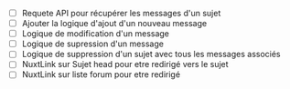 - [ ] Requete API pour récupérer les messages d'un sujet
- [ ] Ajouter la logique d'ajout d'un nouveau message
- [ ] Logique de modification d'un message
- [ ] Logique de supression d'un message
- [ ] Logique de suppression d'un sujet avec tous les messages associés
- [ ] NuxtLink sur Sujet head pour etre redirigé vers le sujet
- [ ] NuxtLink sur liste forum pour etre redirigé